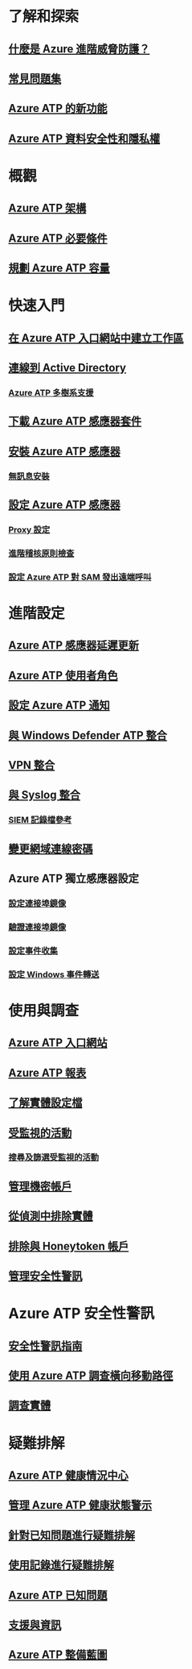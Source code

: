 # 了解和探索
## [什麼是 Azure 進階威脅防護？](what-is-atp.md)
## [常見問題集](atp-technical-faq.md)
## [Azure ATP 的新功能](atp-whats-new.md)
## [Azure ATP 資料安全性和隱私權](atp-privacy-compliance.md)
# 概觀
## [Azure ATP 架構](atp-architecture.md)
## [Azure ATP 必要條件](atp-prerequisites.md)
## [規劃 Azure ATP 容量](atp-capacity-planning.md)
# 快速入門
## [在 Azure ATP 入口網站中建立工作區](install-atp-step1.md)
## [連線到 Active Directory](install-atp-step2.md)
### [Azure ATP 多樹系支援](atp-multi-forest.md)
## [下載 Azure ATP 感應器套件](install-atp-step3.md)
## [安裝 Azure ATP 感應器](install-atp-step4.md)
### [無訊息安裝](ATP-silent-installation.md)
## [設定 Azure ATP 感應器](install-atp-step5.md)
### [Proxy 設定](configure-proxy.md)
### [進階稽核原則檢查](atp-advanced-audit-policy.md)
### [設定 Azure ATP 對 SAM 發出遠端呼叫](install-atp-step8-samr.md)
# 進階設定
## [Azure ATP 感應器延遲更新](sensor-update.md)
## [Azure ATP 使用者角色](atp-role-groups.md)
## [設定 Azure ATP 通知](notifications.md)
## [與 Windows Defender ATP 整合](integrate-wd-atp.md)
## [VPN 整合](install-atp-step6-vpn.md)
## [與 Syslog 整合](setting-syslog.md)
### [SIEM 記錄檔參考](cef-format-sa.md)
## [變更網域連線密碼](modifying-atp-config-dcpassword.md)
## Azure ATP 獨立感應器設定
### [設定連接埠鏡像](configure-port-mirroring.md)
### [驗證連接埠鏡像](validate-port-mirroring.md)
### [設定事件收集](configure-event-collection.md)
### [設定 Windows 事件轉送](configure-event-forwarding.md)
# 使用與調查
## [Azure ATP 入口網站](workspace-portal.md)
## [Azure ATP 報表](reports.md)
## [了解實體設定檔](entity-profiles.md)
## [受監視的活動](monitored-activities.md)
### [搜尋及篩選受監視的活動](atp-activities-search.md)
## [管理機密帳戶](sensitive-accounts.md)
## [從偵測中排除實體](excluding-entities-from-detections.md)
## [排除與 Honeytoken 帳戶](install-atp-step7.md)
## [管理安全性警訊](working-with-suspicious-activities.md)
# Azure ATP 安全性警訊
## [安全性警訊指南](suspicious-activity-guide.md)
## [使用 Azure ATP 調查橫向移動路徑](use-case-lateral-movement-path.md)
## [調查實體](investigate-entity.md)
# 疑難排解
## [Azure ATP 健康情況中心](atp-health-center.md)
## [管理 Azure ATP 健康狀態警示](monitoring-alerts.md)
## [針對已知問題進行疑難排解](troubleshooting-atp-known-issues.md)
## [使用記錄進行疑難排解](troubleshooting-atp-using-logs.md)
## [Azure ATP 已知問題](known-issues.md)
## [支援與資訊](atp-support.md)
## [Azure ATP 整備藍圖](atp-resources.md)